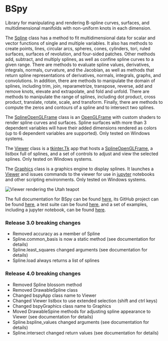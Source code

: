 # BSpy
Library for manipulating and rendering B-spline curves, surfaces, and multidimensional manifolds with non-uniform knots in each dimension.

The [Spline](https://ericbrec.github.io/BSpy/bspy/spline.html) class has a method to fit multidimensional data for 
scalar and vector functions of single and multiple variables. It also has methods to create points, lines, circular arcs, spheres, cones, cylinders, tori, ruled surfaces, surfaces of revolution, and four-sided patches. 
Other methods add, subtract, and multiply splines, as well as confine spline curves to a given range. 
There are methods to evaluate spline values, derivatives, integrals, normals, curvature, and the Jacobian, as well as methods that return spline representations of derivatives, normals, integrals, graphs, and convolutions. In addition, there are methods to manipulate the domain of splines, including trim, join, reparametrize, transpose, reverse, add and remove knots, elevate and extrapolate, and fold and unfold. There are methods to manipulate the range of splines, including dot product, cross product, translate, rotate, scale, and transform. Finally, there are methods to compute the zeros and contours of a spline and to intersect two splines.

The [SplineOpenGLFrame](https://ericbrec.github.io/BSpy/bspy/splineOpenGLFrame.html) class is an 
[OpenGLFrame](https://pypi.org/project/pyopengltk/) with custom shaders to render spline curves and surfaces. Spline surfaces with more 
than 3 dependent variables will have their added dimensions rendered as colors (up to 6 dependent variables are supported). Only tested on Windows systems.


The [Viewer](https://ericbrec.github.io/BSpy/bspy/viewer.html) class is a 
[tkinter.Tk](https://docs.python.org/3/library/tkinter.html) app that hosts a 
[SplineOpenGLFrame](https://ericbrec.github.io/BSpy/bspy/splineOpenGLFrame.html), 
a listbox full of splines, and a set of controls to adjust and view the selected splines. Only tested on Windows systems.

The [Graphics](https://ericbrec.github.io/BSpy/bspy/viewer.html#Graphics) class is a graphics engine to display splines.
It launches a [Viewer](https://ericbrec.github.io/BSpy/bspy/viewer.html) and issues commands to the viewer for use 
in [jupyter](https://jupyter.org/) notebooks and other scripting environments. Only tested on Windows systems.

![Viewer rendering the Utah teapot](https://ericbrec.github.io/BSpy/viewer.png "Viewer rendering the Utah teapot")

The full documentation for BSpy can be found [here](https://ericbrec.github.io/BSpy), its GitHub project can be found 
[here](https://github.com/ericbrec/BSpy), a test suite can be found [here](https://github.com/ericbrec/BSpy/tree/main/tests), and
a set of examples, including a jupyter notebook, can be found [here](https://github.com/ericbrec/BSpy/tree/main/examples).

### Release 3.0 breaking changes
* Removed accuracy as a member of Spline
* Spline.common_basis is now a static method (see documentation for details)
* Spline.least_squares changed arguments (see documentation for details)
* Spline.load always returns a list of splines

### Release 4.0 breaking changes
* Removed Spline blossom method
* Removed DrawableSpline class
* Changed bspyApp class name to Viewer
* Changed Viewer listbox to use extended selection (shift and ctrl keys)
* Changed bspyGraphics class name to Graphics
* Moved DrawableSpine methods for adjusting spline appearance to Viewer (see documentation for details)
* Spline.bspline_values changed arguments (see documentation for details)
* Spline.intersect changed return values (see documentation for details)

